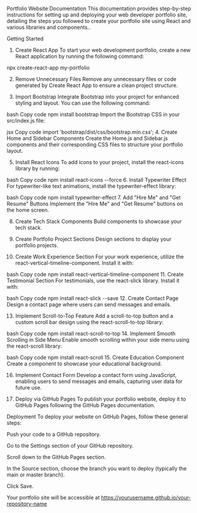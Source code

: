 Portfolio Website Documentation
This documentation provides step-by-step instructions for setting up and deploying your web developer portfolio site,
detailing the steps you followed to create your portfolio site using React and various libraries and components..

Getting Started
1. Create React App
To start your web development portfolio, create a new React application by running the following command:

npx create-react-app my-portfolio

2. Remove Unnecessary Files
Remove any unnecessary files or code generated by Create React App to ensure a clean project structure.

3. Import Bootstrap
Integrate Bootstrap into your project for enhanced styling and layout. You can use the following command:

bash
Copy code
npm install bootstrap
Import the Bootstrap CSS in your src/index.js file:

jsx
Copy code
import 'bootstrap/dist/css/bootstrap.min.css';
4. Create Home and Sidebar Components
Create the Home.js and Sidebar.js components and their corresponding CSS files to structure your portfolio layout.

5. Install React Icons
To add icons to your project, install the react-icons library by running:

bash
Copy code
npm install react-icons --force
6. Install Typewriter Effect
For typewriter-like text animations, install the typewriter-effect library:

bash
Copy code
npm install typewriter-effect
7. Add "Hire Me" and "Get Resume" Buttons
Implement the "Hire Me" and "Get Resume" buttons on the home screen.

8. Create Tech Stack Components
Build components to showcase your tech stack.

9. Create Portfolio Project Sections
Design sections to display your portfolio projects.

10. Create Work Experience Section
For your work experience, utilize the react-vertical-timeline-component. Install it with:

bash
Copy code
npm install react-vertical-timeline-component
11. Create Testimonial Section
For testimonials, use the react-slick library. Install it with:

bash
Copy code
npm install react-slick --save
12. Create Contact Page
Design a contact page where users can send messages and emails.

13. Implement Scroll-to-Top Feature
Add a scroll-to-top button and a custom scroll bar design using the react-scroll-to-top library:

bash
Copy code
npm install react-scroll-to-top
14. Implement Smooth Scrolling in Side Menu
Enable smooth scrolling within your side menu using the react-scroll library:

bash
Copy code
npm install react-scroll
15. Create Education Component
Create a component to showcase your educational background.

16. Implement Contact Form
Develop a contact form using JavaScript, enabling users to send messages and emails, capturing user data for future use.

17. Deploy via GitHub Pages
To publish your portfolio website, deploy it to GitHub Pages following the GitHub Pages documentation.

Deployment
To deploy your website on GitHub Pages, follow these general steps:

Push your code to a GitHub repository.

Go to the Settings section of your GitHub repository.

Scroll down to the GitHub Pages section.

In the Source section, choose the branch you want to deploy (typically the main or master branch).

Click Save.

Your portfolio site will be accessible at https://yourusername.github.io/your-repository-name
